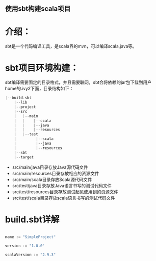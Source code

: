 
## 使用sbt构建scala项目

# 介绍：

sbt是一个代码编译工具，是scala界的mvn，可以编译scala,java等。

# sbt项目环境构建：
 
sbt编译需要固定的目录格式，并且需要联网，sbt会将依赖的jar包下载到用户home的.ivy2下面，目录结构如下：
  
```c++
|--build.sbt
    |--lib
    |--project
    |--src
    |   |--main
    |   |    |--scala
    |   |    |--java
    |   |    |--resources
    |   |--test
    |         |--scala
    |         |--java
    |         |--resources
    |--sbt
    |--target
```
* src/main/java目录存放Java源代码文件
* src/main/resources目录存放相应的资源文件
* src/main/scala目录存放Scala源代码文件
* src/test/java目录存放Java语言书写的测试代码文件
* src/test/resources目录存放测试起见使用到的资源文件
* src/test/scala目录存放scala语言书写的测试代码文件

# build.sbt详解

```C++

name := "SimpleProject"

version := "1.0.0"

scalaVersion := "2.9.3"  
```
